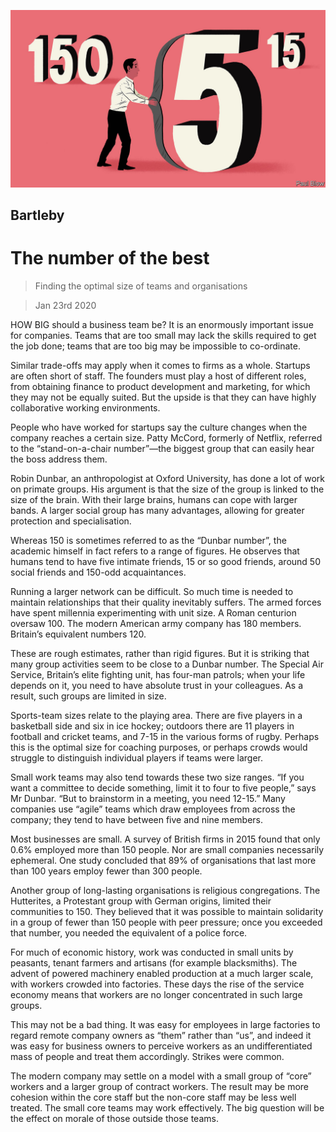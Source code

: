 ![](./images/20200125_WBD001_0.jpg)

## Bartleby

# The number of the best

> Finding the optimal size of teams and organisations

> Jan 23rd 2020

HOW BIG should a business team be? It is an enormously important issue for companies. Teams that are too small may lack the skills required to get the job done; teams that are too big may be impossible to co-ordinate.

Similar trade-offs may apply when it comes to firms as a whole. Startups are often short of staff. The founders must play a host of different roles, from obtaining finance to product development and marketing, for which they may not be equally suited. But the upside is that they can have highly collaborative working environments.

People who have worked for startups say the culture changes when the company reaches a certain size. Patty McCord, formerly of Netflix, referred to the “stand-on-a-chair number”—the biggest group that can easily hear the boss address them.

Robin Dunbar, an anthropologist at Oxford University, has done a lot of work on primate groups. His argument is that the size of the group is linked to the size of the brain. With their large brains, humans can cope with larger bands. A larger social group has many advantages, allowing for greater protection and specialisation.

Whereas 150 is sometimes referred to as the “Dunbar number”, the academic himself in fact refers to a range of figures. He observes that humans tend to have five intimate friends, 15 or so good friends, around 50 social friends and 150-odd acquaintances.

Running a larger network can be difficult. So much time is needed to maintain relationships that their quality inevitably suffers. The armed forces have spent millennia experimenting with unit size. A Roman centurion oversaw 100. The modern American army company has 180 members. Britain’s equivalent numbers 120.

These are rough estimates, rather than rigid figures. But it is striking that many group activities seem to be close to a Dunbar number. The Special Air Service, Britain’s elite fighting unit, has four-man patrols; when your life depends on it, you need to have absolute trust in your colleagues. As a result, such groups are limited in size.

Sports-team sizes relate to the playing area. There are five players in a basketball side and six in ice hockey; outdoors there are 11 players in football and cricket teams, and 7-15 in the various forms of rugby. Perhaps this is the optimal size for coaching purposes, or perhaps crowds would struggle to distinguish individual players if teams were larger.

Small work teams may also tend towards these two size ranges. “If you want a committee to decide something, limit it to four to five people,” says Mr Dunbar. “But to brainstorm in a meeting, you need 12-15.” Many companies use “agile” teams which draw employees from across the company; they tend to have between five and nine members.

Most businesses are small. A survey of British firms in 2015 found that only 0.6% employed more than 150 people. Nor are small companies necessarily ephemeral. One study concluded that 89% of organisations that last more than 100 years employ fewer than 300 people.

Another group of long-lasting organisations is religious congregations. The Hutterites, a Protestant group with German origins, limited their communities to 150. They believed that it was possible to maintain solidarity in a group of fewer than 150 people with peer pressure; once you exceeded that number, you needed the equivalent of a police force.

For much of economic history, work was conducted in small units by peasants, tenant farmers and artisans (for example blacksmiths). The advent of powered machinery enabled production at a much larger scale, with workers crowded into factories. These days the rise of the service economy means that workers are no longer concentrated in such large groups.

This may not be a bad thing. It was easy for employees in large factories to regard remote company owners as “them” rather than “us”, and indeed it was easy for business owners to perceive workers as an undifferentiated mass of people and treat them accordingly. Strikes were common.

The modern company may settle on a model with a small group of “core” workers and a larger group of contract workers. The result may be more cohesion within the core staff but the non-core staff may be less well treated. The small core teams may work effectively. The big question will be the effect on morale of those outside those teams.